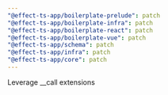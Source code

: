 ```yaml
---
"@effect-ts-app/boilerplate-prelude": patch
"@effect-ts-app/boilerplate-infra": patch
"@effect-ts-app/boilerplate-react": patch
"@effect-ts-app/boilerplate-vue": patch
"@effect-ts-app/schema": patch
"@effect-ts-app/infra": patch
"@effect-ts-app/core": patch
---
```


Leverage \_\_call extensions
